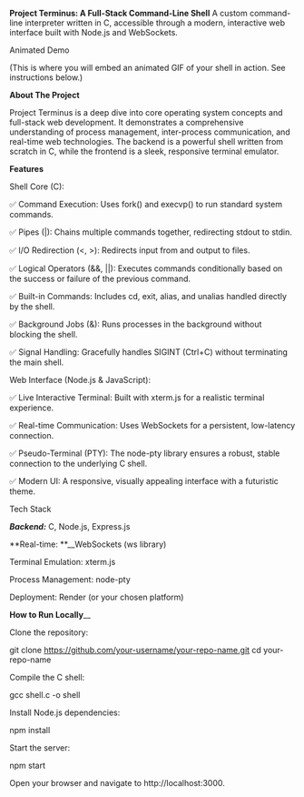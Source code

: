 **Project Terminus: A Full-Stack Command-Line Shell**
A custom command-line interpreter written in C, accessible through a modern, interactive web interface built with Node.js and WebSockets.

Animated Demo

(This is where you will embed an animated GIF of your shell in action. See instructions below.)

**About The Project**

Project Terminus is a deep dive into core operating system concepts and full-stack web development. It demonstrates a comprehensive understanding of process management, inter-process communication, and real-time web technologies. The backend is a powerful shell written from scratch in C, while the frontend is a sleek, responsive terminal emulator.

**Features**

Shell Core (C):

✅ Command Execution: Uses fork() and execvp() to run standard system commands.

✅ Pipes (|): Chains multiple commands together, redirecting stdout to stdin.

✅ I/O Redirection (<, >): Redirects input from and output to files.

✅ Logical Operators (&&, ||): Executes commands conditionally based on the success or failure of the previous command.

✅ Built-in Commands: Includes cd, exit, alias, and unalias handled directly by the shell.

✅ Background Jobs (&): Runs processes in the background without blocking the shell.

✅ Signal Handling: Gracefully handles SIGINT (Ctrl+C) without terminating the main shell.

Web Interface (Node.js & JavaScript):

✅ Live Interactive Terminal: Built with xterm.js for a realistic terminal experience.

✅ Real-time Communication: Uses WebSockets for a persistent, low-latency connection.

✅ Pseudo-Terminal (PTY): The node-pty library ensures a robust, stable connection to the underlying C shell.

✅ Modern UI: A responsive, visually appealing interface with a futuristic theme.

Tech Stack

**_Backend:_** C, Node.js, Express.js

**Real-time: **__WebSockets (ws library)

Terminal Emulation: xterm.js

Process Management: node-pty

Deployment: Render (or your chosen platform)

**How to Run Locally**__

Clone the repository:

git clone https://github.com/your-username/your-repo-name.git
cd your-repo-name


Compile the C shell:

gcc shell.c -o shell


Install Node.js dependencies:

npm install


Start the server:

npm start


Open your browser and navigate to http://localhost:3000.

